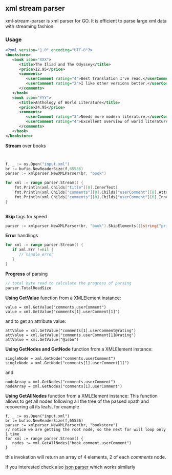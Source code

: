## xml stream parser 
xml-stream-parser is xml parser for GO. It is efficient to parse large xml data with streaming fashion. 

### Usage

```xml
<?xml version="1.0" encoding="UTF-8"?>
<bookstore>
   <book isbn="XXX">
      <title>The Iliad and The Odyssey</title>
      <price>12.95</price>
      <comments>
         <userComment rating="4">Best translation I've read.</userComment>
         <userComment rating="2">I like other versions better.</userComment>
      </comments>
   </book>
   <book isbn="YYY">
      <title>Anthology of World Literature</title>
      <price>24.95</price>
      <comments>
         <userComment rating="3">Needs more modern literature.</userComment>
         <userComment rating="4">Excellent overview of world literature.</userComment>
      </comments>
   </book>
</bookstore>
```

<b>Stream</b> over books
```go


f, _ := os.Open("input.xml")
br := bufio.NewReaderSize(f,65536)
parser := xmlparser.NewXMLParser(br, "book")

for xml := range parser.Stream() {
	fmt.Println(xml.Childs["title"][0].InnerText)
	fmt.Println(xml.Childs["comments"][0].Childs["userComment"][0].Attrs["rating"])
	fmt.Println(xml.Childs["comments"][0].Childs["userComment"][0].InnerText)
}
   
```

<b>Skip</b> tags for speed
```go
parser := xmlparser.NewXMLParser(br, "book").SkipElements([]string{"price", "comments"})
```

<b>Error</b> handlings
```go
for xml := range parser.Stream() {
   if xml.Err !=nil { 
      // handle error
   }
}
```

<b>Progress</b> of parsing
```go
// total byte read to calculate the progress of parsing
parser.TotalReadSize
```

<b>Using GetValue</b> function from a XMLElement instance:
```
value = xml.GetValue("comments.userComment")
value = xml.GetValue("comments[1].userComment[1]")
```
and to get an attribute value:
```
attValue = xml.GetValue("comments[1].userComment@rating")
attValue = xml.GetValue("comments.userComment[1]@rating")
attValue = xml.GetValue("@isbn")
```
<b>Using GetNodes and GetNode</b> function from a XMLElement instance:
```
singleNode = xml.GetNode("comments.userComment")
singleNode = xml.GetNode("comments[1].userComment[1]")
```
and
```
nodeArray = xml.GetNodes("comments.userComment")
nodeArray = xml.GetNodes("comments[1].userComment")
```
<b>Using GetAllNodes</b> function from a XMLElement instance:
This function allows to get all nodes following all the tree of the passed xpath and recovering all its leafs, for example
```
f, _ := os.Open("input.xml")
br := bufio.NewReaderSize(f,65536)
parser := xmlparser.NewXMLParser(br, "bookstore") 
// notice we are getting the root node, so the next for will loop only 1 time 
for xml := range parser.Stream() {
   nodes := xml.GetAllNodes("book.comment.userComment")
}
```
this invokation will return an array of 4 elements, 2 of each _comments_ node.


If you interested check also [json parser](https://github.com/tamerh/jsparser) which works similarly
